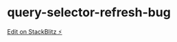 # query-selector-refresh-bug

[Edit on StackBlitz ⚡️](https://stackblitz.com/edit/angular-ivy-rcn5qb)